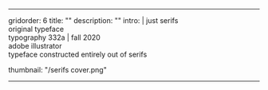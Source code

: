 ---

gridorder: 6
title: ""
description: ""
intro: |
 just serifs <br>
 original typeface <br>
 typography 332a | fall 2020 <br>
 adobe illustrator <br>
 typeface constructed entirely out of serifs

thumbnail: "/serifs cover.png"

---